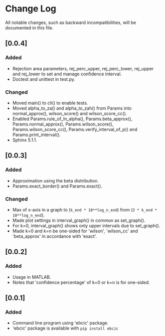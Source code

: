 # Change Log

All notable changes, such as backward incompatibilities, will be documented in this file.

<!-- markdownlint-disable MD024 no-duplicate-heading -->
<!-- ## [Unreleased] -->

## [0.0.4]

### Added

- Rejection area parameters, rej_perc_upper, rej_perc_lower, rej_upper and rej_lower to set and manage confidence interval.
- Doctest and unittest in test.py.

### Changed

- Moved main() to cli() to enable tests.
- Moved alpha_to_za() and alpha_to_zah() from Params into normal_approx(), wilson_score() and wilson_score_cc().
- Enabled Params.rule_of_ln_alpha(), Params.beta_approx(), Params.normal_approx(), Params.wilson_score(), Params.wilson_score_cc(), Params.verify_interval_of_p() and Params.print_interval().
- Sphinx 5.1.1.

## [0.0.3]

### Added

- Approximation using the beta distribution.
- Params.exact_border() and Params.exact().

### Changed

- Max of x-axis in a graph to (`k_end * 10**log_n_end`) from (`3 * k_end * 10**log_n_end`).
- Made plot settings in interval_graph() in common as set_graph().
- For k=0, interval_graph() shows only upper intervals due to set_graph().
- Made k=0 and k=n be one-sided for 'wilson', 'wilson_cc' and 'beta_approx' in accordance with 'exact'.

## [0.0.2]

### Added

- Usage in MATLAB.
- Notes that 'confidence percentage' of k=0 or k=n is for one-sided.

## [0.0.1]

### Added

- Command line program using 'ebcic' package.
- 'ebcic' package is available with `pip install ebcic`

<!--
## Template
### Added
### Changed
### Deprecated
### Removed
### Fixed
### Security
-->
